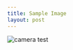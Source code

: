 ```yaml
---
title: Sample Image
layout: post
---
```

![camera test](/img/Raspberry-Pi-Video-Camera/cameraTest.jpg)
